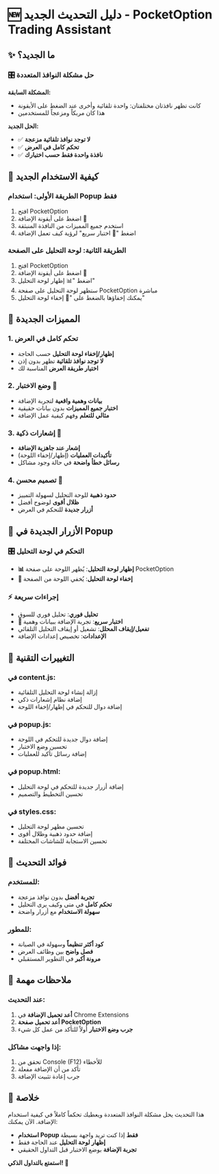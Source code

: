 # 🆕 دليل التحديث الجديد - PocketOption Trading Assistant

## ✨ ما الجديد؟

### 🎛️ حل مشكلة النوافذ المتعددة

**المشكلة السابقة:**
- كانت تظهر نافذتان مختلفتان: واحدة تلقائية وأخرى عند الضغط على الأيقونة
- هذا كان مربكاً ومزعجاً للمستخدمين

**الحل الجديد:**
- ✅ **لا توجد نوافذ تلقائية مزعجة**
- ✅ **تحكم كامل في العرض**
- ✅ **نافذة واحدة فقط حسب اختيارك**

## 🚀 كيفية الاستخدام الجديد

### الطريقة الأولى: استخدام Popup فقط
1. افتح PocketOption
2. اضغط على أيقونة الإضافة 🎯
3. استخدم جميع المميزات من النافذة المنبثقة
4. اضغط "🧪 اختبار سريع" لرؤية كيف تعمل الإضافة

### الطريقة الثانية: لوحة التحليل على الصفحة
1. افتح PocketOption
2. اضغط على أيقونة الإضافة 🎯
3. اضغط "📊 إظهار لوحة التحليل"
4. ستظهر لوحة التحليل على صفحة PocketOption مباشرة
5. يمكنك إخفاؤها بالضغط على "🙈 إخفاء لوحة التحليل"

## 🎉 المميزات الجديدة

### 1. تحكم كامل في العرض
- **إظهار/إخفاء لوحة التحليل** حسب الحاجة
- **لا توجد نوافذ تلقائية** تظهر بدون إذن
- **اختيار طريقة العرض** المناسبة لك

### 2. وضع الاختبار 🧪
- **بيانات وهمية واقعية** لتجربة الإضافة
- **اختبار جميع المميزات** بدون بيانات حقيقية
- **مثالي للتعلم** وفهم كيفية عمل الإضافة

### 3. إشعارات ذكية 🔔
- **إشعار عند جاهزية الإضافة**
- **تأكيدات العمليات** (إظهار/إخفاء اللوحة)
- **رسائل خطأ واضحة** في حالة وجود مشاكل

### 4. تصميم محسن 🎨
- **حدود ذهبية** للوحة التحليل لسهولة التمييز
- **ظلال أقوى** لوضوح أفضل
- **أزرار جديدة** للتحكم في العرض

## 📱 الأزرار الجديدة في Popup

### 🎛️ التحكم في لوحة التحليل
- **📊 إظهار لوحة التحليل**: يُظهر اللوحة على صفحة PocketOption
- **🙈 إخفاء لوحة التحليل**: يُخفي اللوحة من الصفحة

### ⚡ إجراءات سريعة
- **تحليل فوري**: تحليل فوري للسوق
- **🧪 اختبار سريع**: تجربة الإضافة ببيانات وهمية
- **تفعيل/إيقاف المحلل**: تشغيل أو إيقاف التحليل التلقائي
- **الإعدادات**: تخصيص إعدادات الإضافة

## 🔧 التغييرات التقنية

### في content.js:
- إزالة إنشاء لوحة التحليل التلقائية
- إضافة نظام إشعارات ذكي
- إضافة دوال للتحكم في إظهار/إخفاء اللوحة

### في popup.js:
- إضافة دوال جديدة للتحكم في اللوحة
- تحسين وضع الاختبار
- إضافة رسائل تأكيد للعمليات

### في popup.html:
- إضافة أزرار جديدة للتحكم في لوحة التحليل
- تحسين التخطيط والتصميم

### في styles.css:
- تحسين مظهر لوحة التحليل
- إضافة حدود ذهبية وظلال أقوى
- تحسين الاستجابة للشاشات المختلفة

## 🎯 فوائد التحديث

### للمستخدم:
- **تجربة أفضل** بدون نوافذ مزعجة
- **تحكم كامل** في متى وكيف يرى التحليل
- **سهولة الاستخدام** مع أزرار واضحة

### للمطور:
- **كود أكثر تنظيماً** وسهولة في الصيانة
- **فصل واضح** بين وظائف العرض
- **مرونة أكبر** في التطوير المستقبلي

## 🚨 ملاحظات مهمة

### عند التحديث:
1. **أعد تحميل الإضافة** في Chrome Extensions
2. **أعد تحميل صفحة PocketOption**
3. **جرب وضع الاختبار** أولاً للتأكد من عمل كل شيء

### إذا واجهت مشاكل:
1. تحقق من Console (F12) للأخطاء
2. تأكد من أن الإضافة مفعلة
3. جرب إعادة تثبيت الإضافة

## 🎉 خلاصة

هذا التحديث يحل مشكلة النوافذ المتعددة ويعطيك تحكماً كاملاً في كيفية استخدام الإضافة. الآن يمكنك:

- **استخدام Popup فقط** إذا كنت تريد واجهة بسيطة
- **إظهار لوحة التحليل** عند الحاجة فقط
- **تجربة الإضافة** بوضع الاختبار قبل التداول الحقيقي

**استمتع بالتداول الذكي! 🎯**
